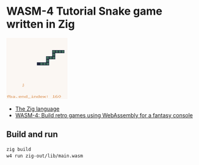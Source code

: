 # WASM-4 Tutorial Snake game written in Zig

![screenshot](wasm4-screenshot.png)

* [The Zig language](https://ziglang.org/)
* [WASM-4: Build retro games using WebAssembly for a fantasy console](https://wasm4.org/)

## Build and run

```sh
zig build
w4 run zig-out/lib/main.wasm
```
